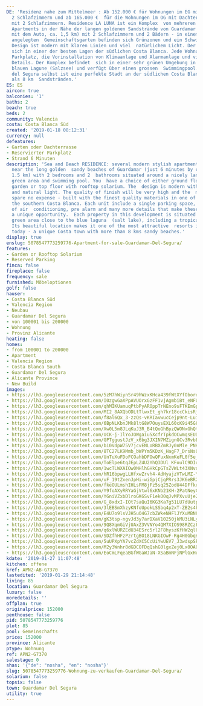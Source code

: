 ```yaml
---
DE: 'Residenz nahe zum Mittelmeer : Ab 152.000 € für Wohnungen im EG mit Garten mit
  2 Schlafzimmern und ab 165.000 €  für die Wohnungen im OG mit Dachterrasse und Meerblick
  mit 2 Schlafzimmern. Residence LA LUNA ist ein Komplex  von mehreren modernen, stilvollen
  Apartments in der Nähe der langen goldenen Sandstrände von Guardamar (nur 6  Minuten
  mit dem Auto, ca. 1,5 km) mit 2 Schlafzimmern und 2 Bädern - in einem sehr schön
  angelegten  Gemeinschaftsgarten befinden sich Grünzonen und ein Schwimmbad. Das
  Design ist modern mit klaren Linien und viel  natürlichem Licht. Der Komplex befindet
  sich in einer der besten Lagen der südlichen Costa Blanca. Jede Wohnung hat  einen
  Parkplatz, die Vorinstallation von Klimaanlage und Alarmanlage und viele weiteren
  Details. Der Komplex befindet  sich in einer sehr grünen Umgebung in der Nähe des
  blauen Lagune (Salzsee) und verfügt über einen grossen  Swimmingpool. Guardamar
  del Segura selbst ist eine perfekte Stadt an der südlichen Costa Blanca mit mehr
  als 8 km  Sandstränden.'
ES: ES
aircon: true
balconies: '1'
baths: 2
beach: true
beds: 2
community: Valencia
costa: Costa Blanca Süd
created: '2019-01-18 08:12:31'
currency: null
defeatures:
- Garten oder Dachterrasse
- Reservierter Parkplatz
- Strand 6 Minuten
description: 'Sea and Beach RESIDENCE: several modern stylish apartment properties
  near the long golden  sandy beaches of Guardamar (just 6 minutes by car, approx.
  1.5 km) with 2 bedrooms and 2  bathrooms situated around a nicely landscaped communal
  green area and swimming pool. You  have a choice of either ground floor with private
  garden or top floor with rooftop solarium. The  design is modern with clean lines
  and natural light. The quality of finish will be very high and the  materials used
  spare no expense - built with the finest quality materials in one of the best locations  of
  the southern Costa Blanca. Each unit include a single parking space, pre installation
  of air  conditioning, pre alarm and many more details that make these properties
  a unique opportunity.  Each property in this development is situated within a beautiful
  green area close to the blue laguna  (salt lake), including a tropical pool area.
  Its beautiful location makes it one of the most attractive  resorts in Guardamar
  today - a unique Costa town with more than 8 kms sandy beaches.'
display: true
enslug: 5078547773259776-Apartment-for-sale-Guardamar-Del-Segura/
features:
- Garden or Rooftop Solarium
- Reserved Parking
finca: false
fireplace: false
frequency: sale
furnished: Möbeloptionen
golf: false
hauser:
- Costa Blanca Süd
- Valencia Region
- Neubau
- Guardamar Del Segura
- von 100001 bis 200000
- Wohnung
- Provinz Alicante
heating: false
homes:
- from 100001 to 200000
- Apartment
- Valencia Region
- Costa Blanca South
- Guardamar Del Segura
- Alicante Province
- New Build
images:
- https://lh3.googleusercontent.com/5zM7hWiynSr49hWzxKHca439fWtXYfOboroXtKueqnPFFtAEcOoRB2F93P41yEIkGtJAkUozFyOze0Xe-6VN=w640-rj-e30-l100
- https://lh3.googleusercontent.com/I0zgwGaXPpAVUOrxGzFF1vjAgmbiBt_eNFUHVJzZL3VFjk1CCDe2_9sXGe3eGWlPHYUCpGVcjALIyGp7Mk0x=w640-rj-e30-l100
- https://lh3.googleusercontent.com/qhMIKUamuqPtbPyAROppTrNEno9sFTKEmGpp8d30eZL_QXtoTF2pKX3Nmtx4bw0rSi2anpMyU7EzDFM8kdCn=w640-rj-e30-l100
- https://lh3.googleusercontent.com/MI2_8AXQbODLtTlwxEt_gh7kr18ccCkisRjjEuOkMDBtaV7YRAUOJ6sb8y7noQoy6A531dFANHm8zHbh47Ka=w640-rj-e30-l100
- https://lh3.googleusercontent.com/f8al6Qx_3-zzQs-vKRIavwucCejp9nt-LuiMHoyMHwF9Z0g5kE21GAFUrsoRUCaCEJe4XokBNEhBU6WQ6z8=w640-rj-e30-l100
- https://lh3.googleusercontent.com/6BpNLKbnJMk8ltG8W7OuysEXL60cK9i45G8ul8ZHSEGMjXG4lZTjRj5K1YHLqyYzkJ5pP7GwylhvIXmwUgk=w640-rj-e30-l100
- https://lh3.googleusercontent.com/Xw0L5m8JLqKuJ3R_B4tQoGhBpzQWONxGhQtkqqgke2URwPSPqNKn7n44SUpONoiKOz3J1JVH5tYEJGQt9hJP=w640-rj-e30-l100
- https://lh3.googleusercontent.com/UCK-j-IlYoJOWgaiu5XcfrTpkdOCwmqsEUDKHA36B4NZTq6Jgqdxe0CRU7icCZaXUSBGdVo-jt33BCzQ_irdQA=w640-rj-e30-l100
- https://lh3.googleusercontent.com/GPTggustJzV_x6bg3JXIN7MZignGCv3RvbEfBmvDxGgEk70bFIKyln32Zu7LPtx8S5aQZ1KeXs9W2jhlwBWR=w640-rj-e30-l100
- https://lh3.googleusercontent.com/bi0VdpW75V7jcvENLoRBXZmRJy0nMle_PNKprbMW0NslloVbHv4dHnBS32sURqzbrjiAUcefRrrkPSHXkyWr_A=w640-rj-e30-l100
- https://lh3.googleusercontent.com/8TC27LK9Mmb_bWPYm5KDzK_HagF7_DrsNsQ-pSc_9Geh_qz_j_8L9lfliwiHvGvzmdItdpnqkq85_7bYS3U=w640-rj-e30-l100
- https://lh3.googleusercontent.com/UnTuXuFDoFCOahbDFOwQFuxNxmKeFL0f5e_40oVr3_7b_eXVlGDmznv1Hev76wrsXUiAXTQck3_OVcK8IajHTg=w640-rj-e30-l100
- https://lh3.googleusercontent.com/ToElpe6tqJEpLZ4U2YhQ3DUl_KFoulC9DIu7toDNSeH-XAZ3mk5SNVN2PVzESiPHkKax9RyS-n-umAj_1kio0g=w640-rj-e30-l100
- https://lh3.googleusercontent.com/1wcTLWXAIOw0NHlhGHkCpGTsZVWLt43XNvol_vMBZURxwSLM9w_gPZG0Um2_38l7pIfWZ69ppdEGiN0o2h6s=w640-rj-e30-l100
- https://lh3.googleusercontent.com/hR16bpwgLLHfxwZrvh4-AdHyajzVTwLMZ-Y6vbAZ4pTPFtrOBfsQ5Rd-VaxCDtte6uv0N7eAoTeZwccRVC81=w640-rj-e30-l100
- https://lh3.googleusercontent.com/uF_19tZxenJpHi-wiGpjCjgPRrs3JK6eBR2wpN61H83IYY00ZnyzbJLqmCs6vf-00AOG4mToDW0JaOb2bOw=w640-rj-e30-l100
- https://lh3.googleusercontent.com/fkeOULmshIHLsFM8jFz5sq25ZodU44DFfkrPAWpoi3RZqCiOJ7wUb_5vYLM8lmpGKYPTqbeihu5UDf0-TuVNCg=w640-rj-e30-l100
- https://lh3.googleusercontent.com/Y9foAXyRRYaGjVtwl6xKNb21KH-2PatNeyCygS0_OL-4eSzpqcukydwGbWoNO17cH4dS25d5z8Ew7_n1CfQ=w640-rj-e30-l100
- https://lh3.googleusercontent.com/YGniVZxbDlroGKGSvF1ekO0qJvMPXvuUje2oUDxSSUsed-5-1d-Rhjp6WrFUWpvU5Rimug4BcAmSbwLjdN-q=w640-rj-e30-l100
- https://lh3.googleusercontent.com/G_8xdxI-IOt7saQuI6KG3Ka7g51LU7dUutpS2yJfI1PgEDq-eAQOwKgg_iqiFYiL6nT0UOuilgloVwH_jPzs=w640-rj-e30-l100
- https://lh3.googleusercontent.com/3lEBSmXhzyKNfoUpokLSSbq4p2xT-ZB2s4kHT1LXpoixJmoAHEepAV2VQNB2lKiD5EtyFcEUmbJPaw0lOJQ=w640-rj-e30-l100
- https://lh3.googleusercontent.com/E4U7o9lsVJH5uO4G7cbZWkeNHFlJYXuMBN8dVgDFdEOy4haCptOgbeGyXwsKLMxYrn1O6t4Aug5uv1ascocr=w640-rj-e30-l100
- https://lh3.googleusercontent.com/gK3tsp-ngvJd3y7arDXaV10250jkMU3iNLyDEFsTM8l2n9MpwloP59iUFHGtFvdpWUQ9gSTMHcbODJ29Hh2s=w640-rj-e30-l100
- https://lh3.googleusercontent.com/9Q8XqmGiVjUAxZ3VVNYo4QM7XIOS98RZCzFJY27J6X-ef0Lfzo6Zql906pvUKonLWA5sfBq5DrOmrnSeODdt=w640-rj-e30-l100
- https://lh3.googleusercontent.com/q6xlWURZEdU34ESrc5rl2F8hyszKfHW2ql8lB9xdYqAapjYczAdg8jYbxMR5S8iOWlKISbbBhTbq7CkP9o8=w640-rj-e30-l100
- https://lh3.googleusercontent.com/SDZfhHFzPzrtgBO18LNKGIOwF-Rg4H0GbqHfYwLemDL_28y6xRHGvbfP8XRWpu8x7atDXW7aHIr2_GT1K3g=w640-rj-e30-l100
- https://lh3.googleusercontent.com/5uUPXpYA7vcZdXC5CcUiYwUEV7_J3wdspSkjAOxjqoFmvgLcevBu005iiICMfSfFGzhJTmTpyl4-0IS7sdhOMg=w640-rj-e30-l100
- https://lh3.googleusercontent.com/M2y3Wnhr8dGDCOFDqQshG0lgxZej0Lx0OAQSuwqtUsQWuzFH6H480NvGLNxnG0tzSlHaT0GZvzDd-C8AB2w=w640-rj-e30-l100
- https://lh3.googleusercontent.com/EoCmLFqeaBGfWGaWJaN-XSaBmNFjNPlGxHu4zvHzeVIbMucg7vF_0VvI8TK5fjYYE1vW-bu9PoXYg-56_Kw=w640-rj-e30-l100
kdate: '2019-01-27 11:07:48'
kitchen: offene
kref: APN2-AB-G7370
lastedited: '2019-01-29 21:14:48'
living: 85
location: Guardamar Del Segura
luxury: false
moredetails: ''
offplan: true
originalprice: 152000
penthouse: false
pid: 5078547773259776
plot: 85
pool: Gemeinschafts
price: 152000
province: Alicante
ptype: Wohnung
ref: APN2-G7370
salestage: 0
shas: '{"de": "nosha", "en": "nosha"}'
slug: 5078547773259776-Wohnung-zu-verkaufen-Guardamar-Del-Segura/
solarium: false
topsix: false
town: Guardamar Del Segura
utility: true
---
```


